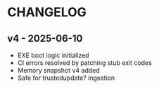 # CHANGELOG

## v4 - 2025-06-10
- EXE boot logic initialized
- CI errors resolved by patching stub exit codes
- Memory snapshot v4 added
- Safe for trustedupdate? ingestion
